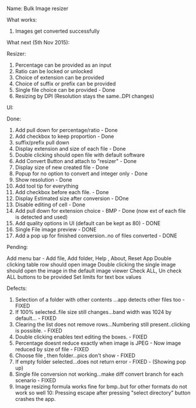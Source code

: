 Name: Bulk Image resizer


What works:

1) Images get converted successfully


What next (5th Nov 2015):

Resizer:

1) Percentage can be provided as an input
2) Ratio can be locked or unlocked
3) Choice of extension can be provided
4) Choice of suffix or prefix can be provided
5) Single file choice can be provided - Done
6) Resizing by DPI (Resolution stays the same..DPI changes)

UI:

Done:
1) Add pull down for percentage/ratio - Done
2) Add checkbox to keep proportion - Done
5) suffix/prefix pull down
6) Display extension and size of each file - Done
7) Double clicking should open file with default software
8) Add Convert Button and attach to "resizer" - Done
9) Display size of new created file - Done
10) Popup for no option to convert and integer only - Done
11) Show resolution - Done
12) Add tool tip for everything
13) Add checkbox before each file. - Done
14) Display Estimated size after conversion - DOne
15) Disable editing of cell - Done
16) Add pull down for extension choice - BMP - Done (now ext of each file is detected and used)
17) Add quality options in UI (default can be kept as 80) - DONE
18) Single File image preview - DONE
19) Add a pop up for finished conversion..no of files converted - DONE

Pending:

Add menu bar - Add file, Add folder, Help , About, Reset App
Double clicking table row should open image
Double clicking the single image should open the image in the default image viewer
Check ALL, Un check ALL buttons to be provided
Set limits for text box values

Defects:
1. Selection of a folder with other contents ...app detects other files too - FIXED
2. If 100% selected..file size still changes...band width was 1024 by default... - FIXED
3. Clearing the list does not remove rows...Numbering still present..clicking is possible. - FIXED
4. Double clicking enables text editing the boxes. - FIXED
5. Percentage doesnt reduce exactly when image is JPEG - Now image reduced by size of file - FIXED
6. Choose file , then folder...pics don't show - FIXED
7. If empty folder selected...does not return error - FIXED - (Showing pop up)
8. Single file conversion not working...make diff convert branch for each scenario - FIXED
9. Image resizing formula works fine for bmp..but for other formats do not work so well
10: Pressing escape after pressing "select directory" button crashes the app.
